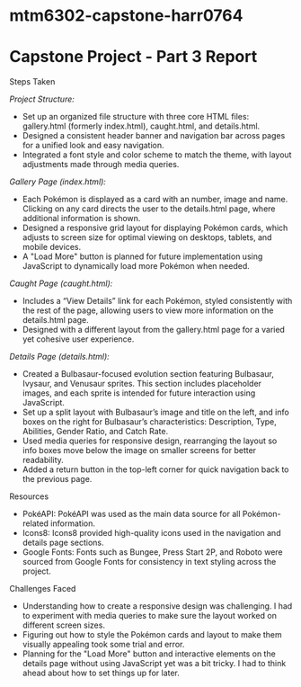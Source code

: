 # mtm6302-capstone-harr0764

# Capstone Project - Part 3 Report

Steps Taken

*Project Structure:*
- Set up an organized file structure with three core HTML files: gallery.html (formerly index.html), caught.html, and details.html.
- Designed a consistent header banner and navigation bar across pages for a unified look and easy navigation.
- Integrated a font style and color scheme to match the theme, with layout adjustments made through media queries.

*Gallery Page (index.html):*

- Each Pokémon is displayed as a card with an number, image and name. Clicking on any card directs the user to the details.html page, where additional information is shown.
- Designed a responsive grid layout for displaying Pokémon cards, which adjusts to screen size for optimal viewing on desktops, tablets, and mobile devices.
- A "Load More" button is planned for future implementation using JavaScript to dynamically load more Pokémon when needed.

*Caught Page (caught.html):*

- Includes a “View Details” link for each Pokémon, styled consistently with the rest of the page, allowing users to view more information on the details.html page.
- Designed with a different layout from the gallery.html page for a varied yet cohesive user experience.

*Details Page (details.html):*

- Created a Bulbasaur-focused evolution section featuring Bulbasaur, Ivysaur, and Venusaur sprites. This section includes placeholder images, and each sprite is intended for future interaction using JavaScript.
- Set up a split layout with Bulbasaur’s image and title on the left, and info boxes on the right for Bulbasaur’s characteristics: Description, Type, Abilities, Gender Ratio, and Catch Rate.
- Used media queries for responsive design, rearranging the layout so info boxes move below the image on smaller screens for better readability.
- Added a return button in the top-left corner for quick navigation back to the previous page.

Resources

- PokéAPI: PokéAPI was used as the main data source for all Pokémon-related information.
- Icons8: Icons8 provided high-quality icons used in the navigation and details page sections.
- Google Fonts: Fonts such as Bungee, Press Start 2P, and Roboto were sourced from Google Fonts for consistency in text styling across the project.

Challenges Faced

- Understanding how to create a responsive design was challenging. I had to experiment with media queries to make sure the layout worked on different screen sizes.
- Figuring out how to style the Pokémon cards and layout to make them visually appealing took some trial and error.
- Planning for the "Load More" button and interactive elements on the details page without using JavaScript yet was a bit tricky. I had to think ahead about how to set things up for later.
